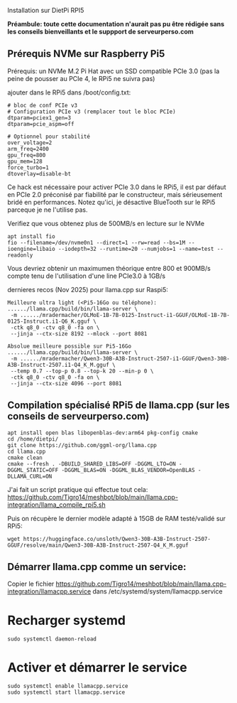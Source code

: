 Installation sur DietPi RPI5

__Préambule: toute cette documentation n'aurait pas pu être rédigée sans les conseils bienveillants et le suppport de serveurperso.com__

## Prérequis NVMe sur Raspberry Pi5

Prérequis: un NVMe M.2 Pi Hat avec un SSD compatible PCIe 3.0 (pas la peine de pousser au PCIe 4, le RPi5 ne suivra pas)

ajouter dans le RPi5 dans /boot/config.txt:

```
# bloc de conf PCIe v3
# Configuration PCIe v3 (remplacer tout le bloc PCIe)
dtparam=pciex1_gen=3
dtparam=pcie_aspm=off

# Optionnel pour stabilité
over_voltage=2
arm_freq=2400
gpu_freq=800
gpu_mem=128
force_turbo=1
dtoverlay=disable-bt
```

Ce hack est nécessaire pour activer PCIe 3.0 dans le RPi5, il est par défaut en PCIe 2.0 préconisé par fiabilité par le constructeur, mais sérieusement bridé en performances.
Notez qu'ici, je désactive BlueTooth sur le RPi5 parceque je ne l'utilise pas.

Verifiez que vous obtenez plus de 500MB/s en lecture sur le NVMe

```
apt install fio
fio --filename=/dev/nvme0n1 --direct=1 --rw=read --bs=1M --ioengine=libaio --iodepth=32 --runtime=20 --numjobs=1 --name=test --readonly
```

Vous devriez obtenir un maximumen théorique entre 800 et 900MB/s compte tenu de l'utilisation d'une line PCIe3.0 à 1GB/s



dernieres recos (Nov 2025) pour llama.cpp sur Raspi5:

```
Meilleure ultra light (<Pi5-16Go ou téléphone):
....../llama.cpp/build/bin/llama-server \
 -m ....../mradermacher/OLMoE-1B-7B-0125-Instruct-i1-GGUF/OLMoE-1B-7B-0125-Instruct.i1-Q6_K.gguf \
 -ctk q8_0 -ctv q8_0 -fa on \
 --jinja --ctx-size 8192 --mlock --port 8081

Absolue meilleure possible sur Pi5-16Go
....../llama.cpp/build/bin/llama-server \
 -m ....../mradermacher/Qwen3-30B-A3B-Instruct-2507-i1-GGUF/Qwen3-30B-A3B-Instruct-2507.i1-Q4_K_M.gguf \
 --temp 0.7 --top-p 0.8 --top-k 20 --min-p 0 \
 -ctk q8_0 -ctv q8_0 -fa on \
 --jinja --ctx-size 4096 --port 8081
```

## Compilation spécialisé RPi5 de llama.cpp (sur les conseils de serveurperso.com)

```
apt install open blas libopenblas-dev:arm64 pkg-config cmake
cd /home/dietpi/
git clone https://github.com/ggml-org/llama.cpp
cd llama.cpp
cmake clean
cmake --fresh . -DBUILD_SHARED_LIBS=OFF -DGGML_LTO=ON -DGGML_STATIC=OFF -DGGML_BLAS=ON -DGGML_BLAS_VENDOR=OpenBLAS -DLLAMA_CURL=ON
```

J'ai fait un script pratique qui effectue tout cela: https://github.com/Tigro14/meshbot/blob/main/llama.cpp-integration/llama_compile_rpi5.sh

Puis on récupère le dernier modèle adapté à 15GB de RAM testé/validé sur RPi5:
```
wget https://huggingface.co/unsloth/Qwen3-30B-A3B-Instruct-2507-GGUF/resolve/main/Qwen3-30B-A3B-Instruct-2507-Q4_K_M.gguf
```


## Démarrer llama.cpp comme un service:

Copier le fichier https://github.com/Tigro14/meshbot/blob/main/llama.cpp-integration/llamacpp.service
dans /etc/systemd/system/llamacpp.service

# Recharger systemd
```
sudo systemctl daemon-reload
```

# Activer et démarrer le service
```
sudo systemctl enable llamacpp.service
sudo systemctl start llamacpp.service
```


